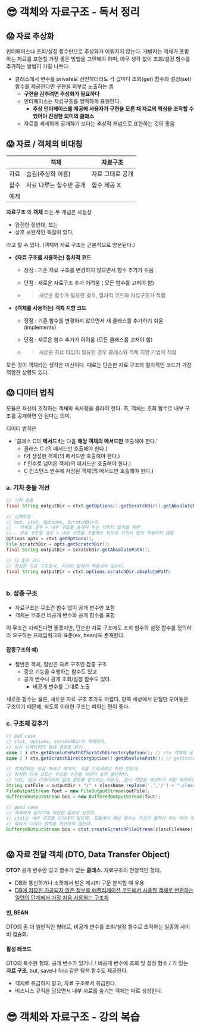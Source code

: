 # 😎 객체와 자료구조 - 독서 정리

## 😱 자료 추상화

인터페이스나 조회/설정 함수만으로 추상화가 이뤄지지 않는다. 개발자는 객체가 포함하는 자료를 표현할 가장 좋은 방법을 고민해야 하며, 아무 생각 없이 조회/설정 함수를 추가하는 방법이 가장 나쁘다.

- 클래스에서 변수를 private로 선언하더라도 각 값마다 조회(get) 함수와 설정(set)함수를 제공한다면 구현을 외부로 노출하는 셈
  - **구현을 감추려면 추상화가 필요하다**
  - 인터페이스는 자료구조를 명백하게 표현한다.
    - **추상 인터페이스를 제공해 사용자가 구현을 모른 채 자료의 핵심을 조작할 수 있어야 진정한 의미의 클래스**
  - 자료를 세세하게 공개하기 보다는 추상적 개념으로 표현하는 것이 좋음

   

   

## 😱 자료 / 객체의 비대칭

|      | 객체                    | 자료구조         |
| ---- | ----------------------- | ---------------- |
| 자료 | 숨김(추상화 이용)       | 자료 그대로 공개 |
| 함수 | 자료 다루는 함수만 공개 | 함수 제공 X      |
| 예제 |                         |                  |

**자료구조** 와 **객체** 라는 두 개념은 사실상 

- 완전한 정반대, 또는 
- 상호 보완적인 특질이 있다, 

라고 할 수 있다. (객체와 자료 구조는 근본적으로 양분된다.)



- **(자료 구조를 사용하는) 절차적 코드**

  - 장점 : 기존 자료 구조를 변경하지 않으면서 함수 추가가 쉬움

  - 단점 : 새로운 자료구조 추가 어려움 ( 모든 함수를 고쳐야 함)

  - > 새로운 함수가 필요한 경우, 절차적 코드와 자료구조가 적합

- **(객체를 사용하는) 객체 지향 코드**

  - 장점 : 기존 함수를 변경하지 않으면서 새 클래스를 추가하기 쉬움 (implements)

  - 단점 : 새로운 함수 추가가 어려움 (모든 클래스를 고쳐야 함)

  - > 새로운 자료 타입이 필요한 경우 클래스와 객체 지향 기법이 적합



모든 것이 객체라는 생각은 미신이다. 때로는 단순한 자료 구조와 절차적인 코드가 가장 적합한 상황도 있다.

   

   

## 😱 디미터 법칙

모듈은 자신이 조작하는 객체의 속사정을 몰라야 한다. 즉, 객체는 조회 함수로 내부 구조를 공개하면 안 된다는 의미.

디미터 법칙은 

- '클래스 C의 **메서드 f**는 다음 **해당 객체의 메서드만** 호출해야 한다.'
  - 클래스 C (의 메서드만 호출해야 한다.)
  - f가 생성한 객체(의 메서드만 호출해야 한다.)
  - f 인수로 넘어온 객체(의 메서드만 호출해야 한다.)
  - C 인스턴스 변수에 저장된 객체(의 메서드만 호출해야 한다.)

   

### a. 기차 충돌 개선

```java
// 기차 충돌
final String outputDir = ctxt.getOptions().getScratchDir().getAbsolutePath();

// 리팩토링
// but, ctxt, Options, ScratchDir이
// - 객체일 경우 > 내부 구조를 숨겨야 하는 디미터 법칙을 위반
// - 자료 구조일 경우 > 내부 구조를 초룰해도 되므로 디미터 법칙 적용되지 않음
Options opts = ctxt.getOptions();
File scratchDir = opts.getScratchDir();
final String outputDir = scratchDir.getAbsolutePath();

// 더 좋은 코드
// 확실한 자료 구조로서, 디미터 법칙이 적용되지 않는다.
final String outputDir = ctxt.options.scratchDir.absolutePath;
  
```

   

### b. 잡종 구조

- 자료구조는 무조건 함수 없이 공개 변수만 포함
- 객체는 무조건 비공개 변수와 공개 함수를 포함

이 무조건 지켜진다면 좋겠지만, 단순한 자료 구조에도 조회 함수와 설정 함수를 정의하라 요구하는 프레임워크와 표준(ex, bean)도 존재한다.

#### 잡종구조의 예)

- 절반은 객체, 절반은 자료 구조인 잡종 구조
  - 중요 기능을 수행하는 함수도 있고
  - 공개 변수나 공개 조회/설정 함수도 있다.
    - 비공개 변수를 그대로 노출

새로운 함수는 물론, 새로운 자료 구조 추가도 어렵다. 양쪽 세상에서 단점만 모아놓은 구조이기 때문에, 되도록 이러한 구조는 피하는 편이 좋다.

   

### c. 구조체 감추기

```java
// bad case
// ctxt, options, scratchDir이 객체이며,
// 임시 디렉터리의 절대 경로를 얻기
case 1 ) ctx.getAbsolutePathOfScratchDirectoryOption(); // ctx 객체에 공개해야 하는 메서드가 많아짐
case 2 ) ctx.getScratchDirectoryOption().getAbsolutePath(); // getStcratchDirectoryOption()이 객체가 아니라 자료 구조를 반환한다고 가정

// 객체한테는 뭔갈 하라고 해야지, 속을 드러내라고 하면 안된다.
// 하지만 아래 코드는 추상화 수준을 뒤섞어 놓아 불편하다.
// 다만, 임시 디렉터리의 절대 경로를 얻으려는 이유가, 임시 파일을 생성하기 위한 목적이라는 사실이 드러난다.
String outFile = outputDir + "/" + className.replace('.','/') + ".class";
FileOutputStream fout = new FileOutputStream(outFile);
BufferedOutputStream bos = new BufferedOutputStream(fout);

// good case
// 객체에게 맡기기에 적당한 임무로 보인다.
// ctxt는 내부 구조를 드러내지 않으며, 모듈에서 해당 함수는 자신이 몰라야 하는 여러 객체를 탐색할 필요가 없다.
// 따라서 디미터 법칙을 위반하지 않는다.
BufferedOutputStream bos = ctxt.createScratchFileStream(classFileName);



```

   

   

## 😱 자료 전달 객체 (DTO, Data Transfer Object)

**DTO?** 공개 변수만 있고 함수가 없는 **클래스.** 자료구조의 전형적인 형태.

- DB와 통신하거나 소켓에서 받은 메시지 구문 분석할 때 유용
- <u>DB에 저장된 가공되지 않은 정보를 애플리케이션 코드에서 사용할 객체로 변환하는 일련의 단계에서 가장 처음 사용하는 구조체</u>

#### 빈, BEAN

DTO의 좀 더 일반적인 형태로, 비공개 변수를 조회/설정 함수로 조작하는 일종의 사이비 캡슐화.

#### 활성 레코드

DTO의 특수한 형태. 공개 변수가 있거나 / 비공개 변수에 조회 및 설정 함수 / 가 있는 **자료 구조**. but, save나 find 같은 탐색 함수도 제공한다.

- 객체로 취급하지 말고, 자료 구조로서 취급한다. 
- 비즈니스 규칙을 담으면서 내부 자료를 숨기는 객체는 따로 생성한다.

   

# 😎 객체와 자료구조 - 강의 복습

